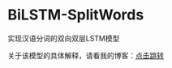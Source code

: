 # BiLSTM-SplitWords
实现汉语分词的双向双层LSTM模型

关于该模型的具体解释，请看我的博客：[点击跳转](https://blog.liushen.fun/posts/d606be0f/)
